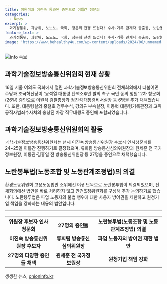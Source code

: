 ```yaml
---
title: 이원석과 이진숙 통과된 증인으로 이틀간 청문회
categories:
  - News
excerpt: >
  과기정통위, 과방위, 노노노… 국회, 청문회 전쟁 뜨겁다! 수사·기록 관계자 총출동, 노란봉투법 패배 후 재추진. 야권은 무더기 증인 투입, 청문 확대로 증인 39명&참고인 7명 추가 선발. 계략으로 보는 연예계·문화계·귀족층 증인 총출동. 보수세력은 청문회 탄핵 무허선언, 민주당 적절한 검증 필요 주장. 기록 관계자는 위헌 소지 있는 사안 타협안 없다 주장, 대통령 탄핵 청원은 헌법 65조에 안 맞다고 강조. 정치권, 국회사법 고비, 현안화 높아져.
feature_text: >
  과기정통위, 과방위, 노노노… 국회, 청문회 전쟁 뜨겁다! 수사·기록 관계자 총출동, 노란봉투법 패배 후 재추진. 야권은 무더기 증인 투입, 청문 확대로 증인 39명&참고인 7명 추가 선발. 계략으로 보는 연예계·문화계·귀족층 증인 총출동. 보수세력은 청문회 탄핵 무허선언, 민주당 적절한 검증 필요 주장. 기록 관계자는 위헌 소지 있는 사안 타협안 없다 주장, 대통령 탄핵 청원은 헌법 65조에 안 맞다고 강조. 정치권, 국회사법 고비, 현안화 높아져.
image: 'https://www.behealthy4u.com/wp-content/uploads/2024/06/unnamed-file.png'
---
```


<p><img src="https://www.behealthy4u.com/wp-content/uploads/2024/06/unnamed-file.png" alt="info 속보" /></p>

<h2>과학기술정보방송통신위원회 현재 상황</h2>

<p data-ke-size="size16">16일 서울 여의도 국회에서 열린 과학기술정보방송통신위원회 전체회의에서 더불어민주당과 조국혁신당이 '윤석열 대통령 탄핵소추안 발의 촉구 국민 동의 청원' 2차 청문회(26일) 증인으로 이원석 검찰총장과 정진석 대통령비서실장 등 6명을 추가 채택했습니다. 또한, 대통령실의 홍철호 정무수석, 강의구 부속실장, 이동혁 대통령기록관장과 고위공직자범죄수사처의 송창진 차장 직무대행도 증인에 포함되었습니다.</p>

<h2 data-ke-size="size26">과학기술정보방송통신위원회의 활동</h2>

<p data-ke-size="size16">과학기술정보방송통신위원회는 현재 이진숙 방송통신위원장 후보자 인사청문회를 24~25일 이틀간 진행하기로 결정했으며, 류희림 방송통신심의위원장과 원세훈 전 국가정보원장, 이동관·김홍일 전 방송통신위원장 등 27명을 증인으로 채택했습니다.</p>

<h2 data-ke-size="size26">노란봉투법(노동조합 및 노동관계조정법)의 의결</h2>

<p data-ke-size="size16">환경노동위원회 고용노동법안 소위에선 야권 단독으로 노란봉투법이 의결되었으며, 전체회의에선 법안을 바로 처리하지 않고 안건조정위원회를 구성해 추가 논의하기로 했습니다. 노란봉투법은 파업 노동자의 불법 행위에 대한 사용자 방어권을 제한하고 원청기업 책임을 강화하는 내용의 법안입니다.</p>

<hr>

<table>
  <tr>
    <th>위원장 후보자 인사청문회</th>
    <th>27명의 증인들</th>
    <th>노란봉투법(노동조합 및 노동관계조정법) 의결</th>
  </tr>
  <tr>
    <td style="text-align: center; height: 17px;"><b>이진숙 방송통신위원장 후보자</b></td>
    <td style="text-align: center; height: 17px;"><b>류희림 방송통신심의위원장</b></td>
    <td style="text-align: center; height: 17px;"><b>파업 노동자의 방어권 제한 법안</b></td>
  </tr>
  <tr>
    <td style="text-align: center; height: 17px;"><b>27명의 다양한 증인들 채택</b></td>
    <td style="text-align: center; height: 17px;"><b>원세훈 전 국가정보원장</b></td>
    <td style="text-align: center; height: 17px;"><b>원청기업 책임 강화</b></td>
  </tr>
</table>
생생한 뉴스, <a href="https://onioninfo.kr" rel="dofollow">onioninfo.kr</a>


